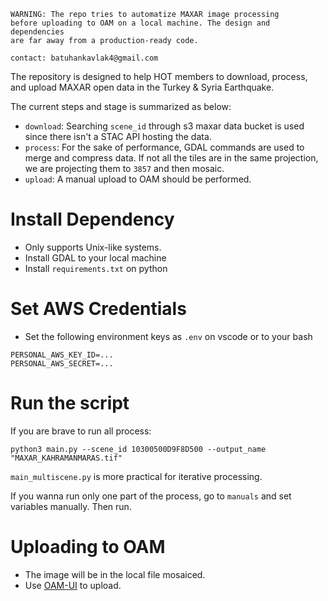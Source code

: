 ```
WARNING: The repo tries to automatize MAXAR image processing
before uploading to OAM on a local machine. The design and dependencies
are far away from a production-ready code.

contact: batuhankavlak4@gmail.com
```

The repository is designed to help HOT members to download, process, and upload MAXAR
open data in the Turkey & Syria Earthquake.

The current steps and stage is summarized as below:

- `download`: Searching `scene_id` through s3 maxar data bucket is used since there
isn't a STAC API hosting the data.
- `process`: For the sake of performance, GDAL commands are used to merge and compress data.
If not all the tiles are in the same projection, we are projecting them to `3857` and then mosaic.
- `upload`: A manual upload to OAM should be performed.

# Install Dependency

- Only supports Unix-like systems.
- Install GDAL to your local machine
- Install `requirements.txt` on python

# Set AWS Credentials

- Set the following environment keys as `.env` on vscode or to your bash
```
PERSONAL_AWS_KEY_ID=...
PERSONAL_AWS_SECRET=...
```

# Run the script

If you are brave to run all process:
```
python3 main.py --scene_id 10300500D9F8D500 --output_name "MAXAR_KAHRAMANMARAS.tif"
```

`main_multiscene.py` is more practical for iterative processing.

If you wanna run only one part of the process, go to `manuals` and set variables manually. Then run.

# Uploading to OAM

- The image will be in the local file mosaiced.
- Use [OAM-UI](https://openaerialmap.org/) to upload.